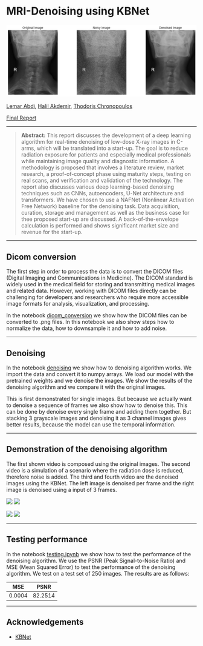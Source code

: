 # MRI-Denoising using KBNet

<img src="figures\denoised.png">

[Lemar Abdi](https://nl.linkedin.com/in/lemar-abdi-30816317a),
[Halil Akdemir](linkedin.com/in/hakdemir),
[Thodoris Chronopoulos]()

[Final Report](report\report.pdf)

<hr />

> **Abstract:**  This report discusses the development of a deep learning algorithm for real-time denoising of low-dose X-ray images in C-arms, which will be translated into a start-up.
The goal is to reduce radiation exposure for patients and especially medical professionals while maintaining image quality and diagnostic information.
A methodology is proposed that involves a literature review, market research, a proof-of-concept phase using maturity steps, testing on real scans, and verification and validation of the technology.
The report also discusses various deep learning-based denoising techniques such as CNNs, autoencoders, U-Net architecture and transformers.
We have chosen to use a NAFNet (Nonlinear Activation Free Network) baseline for the denoising task. Data acquisition, curation, storage and management as well as the business case for thee proposed start-up are discussed.
A back-of-the-envelope calculation is performed and shows significant market size and revenue for the start-up. 

<hr />

## Dicom conversion
The first step in order to process the data is to convert the DICOM files (Digital Imaging and Communications in Medicine). The DICOM standard is widely used in the medical field for storing and transmitting medical images and related data. However, working with DICOM files directly can be challenging for developers and researchers who require more accessible image formats for analysis, visualization, and processing. 


In the notebook [dicom_conversion](dicom_conversion.ipynb) we show how the DICOM files can be converted to .png files. In this notebook we also show steps how to normalize the data, how to downsample it and how to add noise.

<hr />

## Denoising
In the notebook [denoising](denoising.ipynb) we show how to denoising algorithm works. We import the data and convert it to numpy arrays. We load our model with the pretrained weights and we denoise the images. We show the results of the denoising algorithm and we compare it with the original images.

This is first demonstrated for single images. But because we actually want to denoise a sequence of frames we also show how to denoise this. This can be done by denoise every single frame and adding them together. But stacking 3 grayscale images and denoising it as 3 channel images gives better results, because the model can use the temporal information.

<hr />

## Demonstration of the denoising algorithm
The first shown video is composed using the original images. The second video is a simulation of a scenario where the radiation dose is reduced, therefore noise is added. The third and fourth video are the denoised images using the KBNet. The left image is denoised per frame and the right image is denoised using a input of 3 frames.
<p float="left">
  <img src="figures\original.gif" />
  <img src="figures\noised.gif"/> 
</p>

<p float="left">
  <img src="figures\denoised.gif" />
  <img src="figures\denoised_stacked.gif"/> 
</p>

<hr />

## Testing performance
In the notebook [testing.ipynb](testing.ipynb) we show how to test the performance of the denoising algorithm. We use the PSNR (Peak Signal-to-Noise Ratio) and MSE (Mean Squared Error) to test the performance of the denoising algorithm. We test on a test set of 250 images. The results are as follows:

| MSE    | PSNR    |
|--------|---------|
| 0.0004 | 82.2514 |

<hr />

## Acknowledgements
* [KBNet](https://github.com/zhangyi-3/KBNet/tree/main)